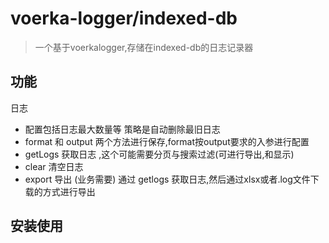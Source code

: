 # voerka-logger/indexed-db
> 一个基于voerkalogger,存储在indexed-db的日志记录器
## 功能
日志 
- 配置包括日志最大数量等 策略是自动删除最旧日志
-  format 和 output 两个方法进行保存,format按output要求的入参进行配置
- getLogs 获取日志 ,这个可能需要分页与搜索过滤(可进行导出,和显示)
- clear 清空日志
- export 导出 (业务需要) 通过 getlogs 获取日志,然后通过xlsx或者.log文件下载的方式进行导出
## 安装使用

```javascript


```
